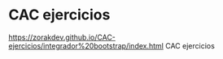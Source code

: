 # CAC ejercicios
https://zorakdev.github.io/CAC-ejercicios/integrador%20bootstrap/index.html
 CAC ejercicios
